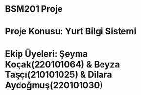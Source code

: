 # BSM201 Proje
# Proje Konusu: Yurt Bilgi Sistemi
# Ekip Üyeleri: Şeyma Koçak(220101064) & Beyza Taşçı(210101025) & Dilara Aydoğmuş(220101030)
